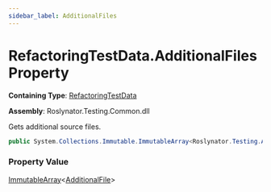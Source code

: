 ```yaml
---
sidebar_label: AdditionalFiles
---
```


# RefactoringTestData\.AdditionalFiles Property

**Containing Type**: [RefactoringTestData](../index.md)

**Assembly**: Roslynator\.Testing\.Common\.dll

  
Gets additional source files\.

```csharp
public System.Collections.Immutable.ImmutableArray<Roslynator.Testing.AdditionalFile> AdditionalFiles { get; }
```

### Property Value

[ImmutableArray](https://docs.microsoft.com/en-us/dotnet/api/system.collections.immutable.immutablearray-1)&lt;[AdditionalFile](../../AdditionalFile/index.md)&gt;

